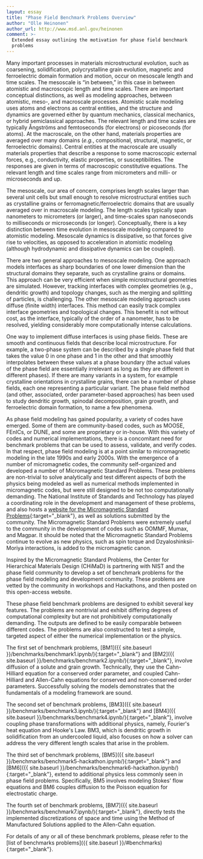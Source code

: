 ```yaml
---
layout: essay
title: "Phase Field Benchmark Problems Overview"
author: "Olle Heinonen"
author_url: http://www.msd.anl.gov/heinonen
comment: >-
  Extended essay outlining the motivation for phase field benchmark
  problems
---
```


Many important processes in materials microstructural evolution, such
as coarsening, solidification, polycrystalline grain evolution,
magnetic and ferroelectric domain formation and motion, occur on
mesoscale length and time scales. The mesoscale is “in between,” in this
case in between atomistic and macroscopic length and time
scales. There are important conceptual distinctions, as well as
modeling approaches, between atomistic, meso-, and macroscale
processes. Atomistic scale modeling uses atoms and electrons as
central entities, and the structure and dynamics are governed either
by quantum mechanics, classical mechanics, or hybrid semiclassical
approaches. The relevant length and time scales are typically
Ångströms and femtoseconds (for electrons) or picoseconds (for atoms).
At the macroscale, on the other hand, materials properties are
averaged over many domains (*e.g.*, compositional, structural, magnetic,
or ferroelectric domains). Central entities at the macroscale are
usually materials properties that describe a response to some
macroscopic external forces, e.g., conductivity, elastic
properties, or susceptibilities. The responses are given in terms of
macroscopic constitutive equations. The relevant length and time
scales range from micrometers and milli- or microseconds and up.

The mesoscale, our area of concern, comprises length scales larger
than several unit cells but small enough to resolve microstructural
entities such as crystalline grains or ferromagnetic/ferroelectric
domains that are usually averaged over in macroscale modeling. The
length scales typically span nanometers to micrometers (or larger),
and time-scales span nanoseconds to milliseconds or microseconds (or
longer). Conceptually, there is a key distinction between
time evolution in mesoscale modeling compared to atomistic
modeling. Mesoscale dynamics is dissipative, so that forces give rise
to velocities, as opposed to acceleration in atomistic modeling
(although hydrodynamic and dissipative dynamics can be coupled).

There are two general approaches to mesoscale modeling. One approach
models interfaces as sharp boundaries of one lower dimension than the
structural domains they separate, such as crystalline grains or
domains. This approach can be very efficient when simple
microstructural geometries are simulated. However, tracking interfaces
with complex geometries (e.g., dendritic growth) and topology changes,
such as the merging and splitting of particles, is challenging. The other
mesoscale modeling approach uses diffuse (finite width)
interfaces. This method can easily track complex interface geometries
and topological changes. This benefit is not without cost, as the 
interface, typically of the order of a nanometer, has to be resolved, 
yielding considerably more computationally intense calculations.

One way to implement diffuse interfaces is using phase fields. These
are smooth and continuous fields that describe local
microstructure. For example, a two-phase system can be described by a
single phase field that takes the value 0 in one phase and 1 in the
other and that smoothly interpolates between these values at a phase
boundary (the actual values of the phase field are essentially
irrelevant as long as they are different in different phases). If
there are many variants in a system, for example crystalline
orientations in crystalline grains, there can be a number of phase
fields, each one representing a particular variant.  The phase field
method (and other, associated, order parameter-based approaches) has
been used to study dendritic growth, spinodal decomposition, grain
growth, and ferroelectric domain formation, to name a few phenomena.

As phase field modeling has gained popularity, a variety of codes have
emerged. Some of them are community-based codes, such as MOOSE,
FEnICs, or DUNE, and some are proprietary or in-house. With this
variety of codes and numerical implementations, there is a concomitant
need for benchmark problems that can be used to assess, validate, and
verify codes. In that respect, phase field modeling is at a point
similar to micromagnetic modeling in the late 1990s and early
2000s. With the emergence of a number of micromagnetic codes, the
community self-organized and developed a number of Micromagnetic
Standard Problems. These problems are non-trivial to solve
analytically and test different aspects of both the physics being
modeled as well as numerical methods implemented in micromagnetic
codes, but were still designed to be not too computationally
demanding. The National Institute of Standards and Technology has
played a coordinating role in the development and management of these
problems, and also hosts a [website for the Micromagnetic Standard
Problems](http://www.ctcms.nist.gov/~rdm/mumag.org){:target="_blank"},
as well as solutions submitted by the community. The Micromagnetic
Standard Problems were extremely useful to the community in the
development of codes such as OOMMF, Mumax, and Magpar. It should be
noted that the Micromagnetic Standard Problems continue to evolve as
new physics, such as spin torque and Dzyaloshinksii-Moriya
interactions, is added to the micromagnetic canon.

Inspired by the Micromagnetic Standard Problems, the Center for
Hierarchical Materials Design (CHiMaD) is partnering with NIST and the
phase field community to develop a set of benchmark problems for the
phase field modeling and development community. These problems are
vetted by the community in workshops and Hackathons, and then posted
on this open-access website.

These phase field benchmark problems are designed to exhibit several
key features. The problems are nontrivial and exhibit differing
degrees of computational complexity but are not prohibitively
computationally demanding. The outputs are defined to be easily
comparable between different codes. The problems are also constructed
to test a simple, targeted aspect of either the numerical implementation
or the physics.

The first set of benchmark problems, [BM1]({{ site.baseurl
}}/benchmarks/benchmark1.ipynb/){:target="_blank"} and [BM2]({{
site.baseurl }}/benchmarks/benchmark2.ipynb/){:target="_blank"},
involve diffusion of a solute and grain growth. Technically, they use
the Cahn-Hilliard equation for a conserved order parameter, and
coupled Cahn-Hilliard and Allen-Cahn equations for conserved and
non-conserved order parameters. Successfully solving the models
demonstrates that the fundamentals of a modeling framework are sound.

The second set of benchmark problems, [BM3]({{ site.baseurl
}}/benchmarks/benchmark3.ipynb/){:target="_blank"} and [BM4]({{
site.baseurl }}/benchmarks/benchmark4.ipynb/){:target="_blank"},
involve coupling phase transformations with additional physics,
namely, Fourier's heat equation and Hooke's Law. BM3, which is
dendritic growth in solidification from an undercooled liquid, also
focuses on how a solver can address the very different length scales
that arise in the problem. 

The third set of benchmark problems, [BM5]({{ site.baseurl
}}/benchmarks/benchmark5-hackathon.ipynb/){:target="_blank"} and
[BM6]({{ site.baseurl
}}/benchmarks/benchmark6-hackathon.ipynb/){:target="_blank"}, extend to
additional physics less commonly seen in phase field problems.
Specifically, BM5 involves modeling Stokes' flow equations and BM6
couples diffusion to the Poisson equation for electrostatic charge.

The fourth set of benchmark problems, [BM7]({{ site.baseurl
}}/benchmarks/benchmark7.ipynb/){:target="_blank"}, directly tests the
implemented discretizations of space and time using the Method of
Manufactured Solutions applied to the Allen-Cahn equation.

For details of any or all of these benchmark problems, please refer to
the [list of benchmarks 
problems]({{ site.baseurl }}/#benchmarks){:target="_blank"}.

